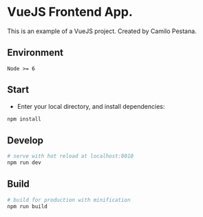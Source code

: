 # VueJS Frontend App.

This is an example of a VueJS project. Created by Camilo Pestana.

## Environment

`Node >= 6`

## Start

 - Enter your local directory, and install dependencies:

``` bash
npm install
```

## Develop

``` bash
# serve with hot reload at localhost:8010
npm run dev
```

## Build

``` bash
# build for production with minification
npm run build
```
